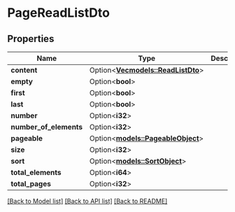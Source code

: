# PageReadListDto

## Properties

Name | Type | Description | Notes
------------ | ------------- | ------------- | -------------
**content** | Option<[**Vec<models::ReadListDto>**](ReadListDto.md)> |  | [optional]
**empty** | Option<**bool**> |  | [optional]
**first** | Option<**bool**> |  | [optional]
**last** | Option<**bool**> |  | [optional]
**number** | Option<**i32**> |  | [optional]
**number_of_elements** | Option<**i32**> |  | [optional]
**pageable** | Option<[**models::PageableObject**](PageableObject.md)> |  | [optional]
**size** | Option<**i32**> |  | [optional]
**sort** | Option<[**models::SortObject**](SortObject.md)> |  | [optional]
**total_elements** | Option<**i64**> |  | [optional]
**total_pages** | Option<**i32**> |  | [optional]

[[Back to Model list]](../README.md#documentation-for-models) [[Back to API list]](../README.md#documentation-for-api-endpoints) [[Back to README]](../README.md)


